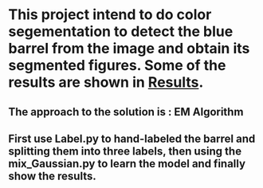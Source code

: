 
# This project intend to do color segementation to detect the blue barrel from the image and obtain its segmented figures. Some of the results are shown in [Results](/Results). <br>

## The approach to the solution is : EM Algorithm

## First use Label.py to hand-labeled the barrel and splitting them into three labels, then using the mix_Gaussian.py to learn the model and finally show the results.
